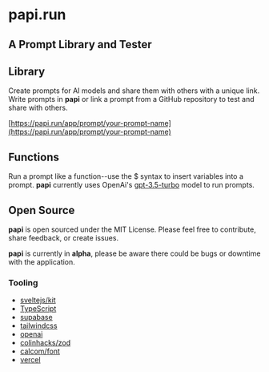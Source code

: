 # papi.run

## A Prompt Library and Tester

## Library

Create prompts for AI models and share them with others with a unique link. Write prompts in **papi** or link a prompt from a GitHub repository to test and share with others.

[https://papi.run/app/prompt/your-prompt-name](https://papi.run/app/prompt/your-prompt-name)

## Functions

Run a prompt like a function--use the $ syntax to insert variables into a prompt. **papi** currently uses OpenAi's [gpt-3.5-turbo](https://platform.openai.com/docs/models/gpt-3-5) model to run prompts.

## Open Source

**papi** is open sourced under the MIT License. Please feel free to contribute, share feedback, or create issues.

**papi** is currently in **alpha**, please be aware there could be bugs or downtime with the application.

### Tooling

- [sveltejs/kit](https://github.com/sveltejs/kit)
- [TypeScript](https://github.com/microsoft/TypeScript)
- [supabase](https://github.com/supabase/supabase)
- [tailwindcss](https://github.com/tailwindlabs/tailwindcss)
- [openai](https://github.com/openai)
- [colinhacks/zod](https://github.com/colinhacks/zod)
- [calcom/font](https://github.com/calcom/font)
- [vercel](https://github.com/vercel)
